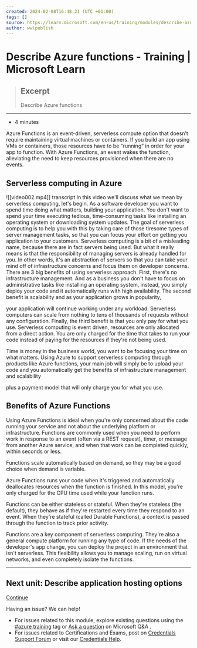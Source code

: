 ```yaml
---
created: 2024-02-08T16:48:21 (UTC +01:00)
tags: []
source: https://learn.microsoft.com/en-us/training/modules/describe-azure-compute-networking-services/6-functions
author: wwlpublish
---
```


# Describe Azure functions - Training | Microsoft Learn

> ## Excerpt
> Describe Azure functions

---
-   4 minutes

Azure Functions is an event-driven, serverless compute option that doesn’t require maintaining virtual machines or containers. If you build an app using VMs or containers, those resources have to be “running” in order for your app to function. With Azure Functions, an event wakes the function, alleviating the need to keep resources provisioned when there are no events.

## Serverless computing in Azure

![[video002.mp4]]
transcript
In this video we'll discuss what we mean by serverless computing, let's begin.
As a software developer you want to spend time doing what matters, building your application.
You don't want to spend your time executing tedious, time-consuming tasks
like installing an operating system or downloading system updates.
The goal of serverless computing is to help you with this by taking care of those tiresome types of server management tasks,
so that you can focus your effort on getting you application to your customers.
Serverless computing is a bit of a misleading name, because there are in fact servers being used.
But what it really means is that the responsibility of managing servers is already handled for you.
In other words, it's an abstraction of servers so that you can take your mind
off of infrastructure concerns and focus them on developer concerns.
There are 3 big benefits of using serverless approach.
First, there's no infrastructure management.
And as a business you don't have to focus on administrative tasks
like installing an operating system, instead, you simply deploy your code and it automatically runs with high availability.
The second benefit is scalability and as your application grows in popularity,

your application will continue working under any workload.
Serverless computers can scale from nothing to tens of thousands of requests without any configuration.
Finally, the third benefit is that you only pay for what you use.
Serverless computing is event driven, resources are only allocated from a direct action.
You are only charged for the time that takes to run your code instead of paying for the resources if they're not being used.

Time is money in the business world, you want to be focusing your time on what matters.
Using Azure to support serverless computing through products like Azure functions,
your main job will simply be to upload your code and you automatically get the benefits of infrastructure management and scalability

plus a payment model that will only charge you for what you use.

## Benefits of Azure Functions

Using Azure Functions is ideal when you're only concerned about the code running your service and not about the underlying platform or infrastructure. Functions are commonly used when you need to perform work in response to an event (often via a REST request), timer, or message from another Azure service, and when that work can be completed quickly, within seconds or less.

Functions scale automatically based on demand, so they may be a good choice when demand is variable.

Azure Functions runs your code when it's triggered and automatically deallocates resources when the function is finished. In this model, you're only charged for the CPU time used while your function runs.

Functions can be either stateless or stateful. When they're stateless (the default), they behave as if they're restarted every time they respond to an event. When they're stateful (called Durable Functions), a context is passed through the function to track prior activity.

Functions are a key component of serverless computing. They're also a general compute platform for running any type of code. If the needs of the developer's app change, you can deploy the project in an environment that isn't serverless. This flexibility allows you to manage scaling, run on virtual networks, and even completely isolate the functions.

___

## Next unit: Describe application hosting options

[Continue](https://learn.microsoft.com/en-us/training/modules/describe-azure-compute-networking-services/7-describe-application-hosting-options/)

Having an issue? We can help!

-   For issues related to this module, explore existing questions using the [#azure training](https://aka.ms/azure-fundamentals-qna) tag or [Ask a question](https://aka.ms/qnaaztraining) on Microsoft Q&A .
-   For issues related to Certifications and Exams, post on [Credentials Support Forum](https://aka.ms/pilot-certifications-forums) or visit our [Credentials Help](https://aka.ms/pilot-cert-help).
